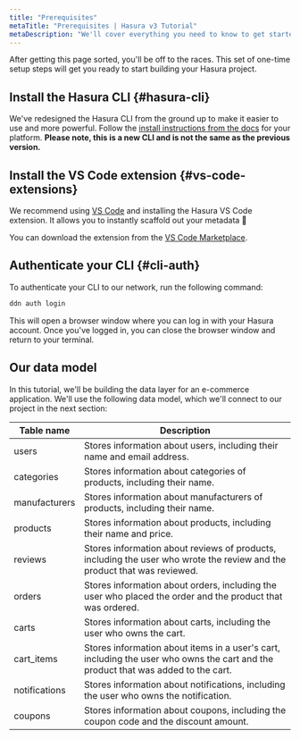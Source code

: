 ```yaml
---
title: "Prerequisites"
metaTitle: "Prerequisites | Hasura v3 Tutorial"
metaDescription: "We'll cover everything you need to know to get started with Hasura."
---
```


After getting this page sorted, you'll be off to the races. This set of one-time setup steps will get you ready to start
building your Hasura project.

## Install the Hasura CLI {#hasura-cli}

We've redesigned the Hasura CLI from the ground up to make it easier to use and more powerful. Follow the
[install instructions from the docs](https://hasura.io/docs/3.0/cli/installation/) for your platform. **Please note,
this is a new CLI and is not the same as the previous version.**

## Install the VS Code extension {#vs-code-extensions}

We recommend using [VS Code](https://code.visualstudio.com/) and installing the Hasura VS Code extension. It allows you
to instantly scaffold out your metadata 🚀

You can download the extension from the
[VS Code Marketplace](https://marketplace.visualstudio.com/items?itemName=HasuraHQ.hasura).

## Authenticate your CLI {#cli-auth}

To authenticate your CLI to our network, run the following command:

```bash
ddn auth login
```

This will open a browser window where you can log in with your Hasura account. Once you've logged in, you can close the
browser window and return to your terminal.

## Our data model

In this tutorial, we'll be building the data layer for an e-commerce application. We'll use the following data model,
which we'll connect to our project in the next section:

| Table name    | Description                                                                                                                       |
| ------------- | --------------------------------------------------------------------------------------------------------------------------------- |
| users         | Stores information about users, including their name and email address.                                                           |
| categories    | Stores information about categories of products, including their name.                                                            |
| manufacturers | Stores information about manufacturers of products, including their name.                                                         |
| products      | Stores information about products, including their name and price.                                                                |
| reviews       | Stores information about reviews of products, including the user who wrote the review and the product that was reviewed.          |
| orders        | Stores information about orders, including the user who placed the order and the product that was ordered.                        |
| carts         | Stores information about carts, including the user who owns the cart.                                                             |
| cart_items    | Stores information about items in a user's cart, including the user who owns the cart and the product that was added to the cart. |
| notifications | Stores information about notifications, including the user who owns the notification.                                             |
| coupons       | Stores information about coupons, including the coupon code and the discount amount.                                              |
